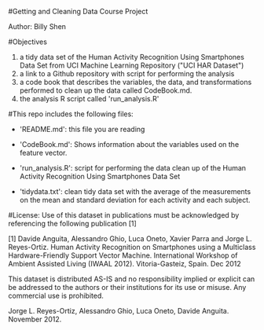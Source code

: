 #Getting and Cleaning Data Course Project

Author: Billy Shen

#Objectives

1. a tidy data set of the Human Activity Recognition Using Smartphones Data Set from UCI Machine Learning Repository ("UCI HAR Dataset")
2. a link to a Github repository with script for performing the analysis
3. a code book that describes the variables, the data, and transformations performed to clean up the data called CodeBook.md.
4. the analysis R script called 'run_analysis.R'

#This repo includes the following files:

- 'README.md': this file you are reading

- 'CodeBook.md': Shows information about the variables used on the feature vector.

- 'run_analysis.R': script for performing the data clean up of the Human Activity Recognition Using Smartphones Data Set 

- 'tidydata.txt': clean tidy data set with the average of the measurements on the mean and standard deviation for each activity and each subject.

#License:
Use of this dataset in publications must be acknowledged by referencing the following publication [1] 

[1] Davide Anguita, Alessandro Ghio, Luca Oneto, Xavier Parra and Jorge L. Reyes-Ortiz. Human Activity Recognition on Smartphones using a Multiclass Hardware-Friendly Support Vector Machine. International Workshop of Ambient Assisted Living (IWAAL 2012). Vitoria-Gasteiz, Spain. Dec 2012

This dataset is distributed AS-IS and no responsibility implied or explicit can be addressed to the authors or their institutions for its use or misuse. Any commercial use is prohibited.

Jorge L. Reyes-Ortiz, Alessandro Ghio, Luca Oneto, Davide Anguita. November 2012.
